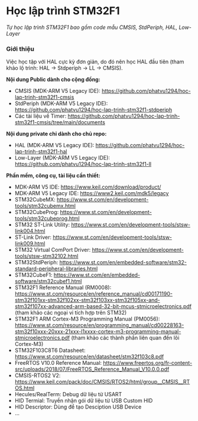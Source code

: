 # Học lập trình STM32F1
*Tự học lập trình STM32F1 bao gồm code mẫu CMSIS, StdPeriph, HAL, Low-Layer*

### Giới thiệu

Việc học tập với HAL cực kỳ đơn giản, do đó nên học HAL đầu tiên (tham khảo lộ trình: HAL -> Stdperiph -> LL -> CMSIS).

**Nội dung Public dành cho cộng đồng:**
- CMSIS (MDK-ARM V5 Legacy IDE): https://github.com/phatvu1294/hoc-lap-trinh-stm32f1-cmsis
- StdPeriph (MDK-ARM V5 Legacy IDE): https://github.com/phatvu1294/hoc-lap-trinh-stm32f1-stdperiph
- Các tài liệu về Timer: https://github.com/phatvu1294/hoc-lap-trinh-stm32f1-cmsis/tree/main/documents

**Nội dung private chỉ dành cho chủ repo:**
- HAL (MDK-ARM V5 Legacy IDE): https://github.com/phatvu1294/hoc-lap-trinh-stm32f1-hal
- Low-Layer (MDK-ARM V5 Legacy IDE): https://github.com/phatvu1294/hoc-lap-trinh-stm32f1-ll

**Phần mềm, công cụ, tài liệu cần thiết:**
- MDK-ARM V5 IDE: https://www.keil.com/download/product/
- MDK-ARM V5 Legacy IDE: https://www2.keil.com/mdk5/legacy
- STM32CubeMX: https://www.st.com/en/development-tools/stm32cubemx.html
- STM32CubeProg: https://www.st.com/en/development-tools/stm32cubeprog.html
- STM32 ST-Link Utility: https://www.st.com/en/development-tools/stsw-link004.html
- ST-Link Driver: https://www.st.com/en/development-tools/stsw-link009.html
- STM32 Virtual ComPort Driver: https://www.st.com/en/development-tools/stsw-stm32102.html
- STM32StdPeriph: https://www.st.com/en/embedded-software/stm32-standard-peripheral-libraries.html
- STM32CubeF1: https://www.st.com/en/embedded-software/stm32cubef1.html
- STM32F1 Reference Manual (RM0008): https://www.st.com/resource/en/reference_manual/cd00171190-stm32f101xx-stm32f102xx-stm32f103xx-stm32f105xx-and-stm32f107xx-advanced-arm-based-32-bit-mcus-stmicroelectronics.pdf (tham khảo các ngoại vi tích hợp trên STM32)
- STM32F1 ARM Cortex-M3 Programming Manual (PM0056): https://www.st.com/resource/en/programming_manual/cd00228163-stm32f10xxx-20xxx-21xxx-l1xxxx-cortex-m3-programming-manual-stmicroelectronics.pdf (tham khảo các thành phần liên quan đến lõi Cortex-M3)
- STM32F103C8T6 Datasheet: https://www.st.com/resource/en/datasheet/stm32f103c8.pdf
- FreeRTOS V10.0 Reference Manual: https://www.freertos.org/fr-content-src/uploads/2018/07/FreeRTOS_Reference_Manual_V10.0.0.pdf
- CMSIS-RTOS2 V2: https://www.keil.com/pack/doc/CMSIS/RTOS2/html/group__CMSIS__RTOS.html
- Hecules/RealTerm: Debug dữ liệu từ USART
- HID Termial: Truyền nhận gói dữ liệu từ USB Custom HID
- HID Descriptor: Dùng để tạo Desciption USB Device
- ...
